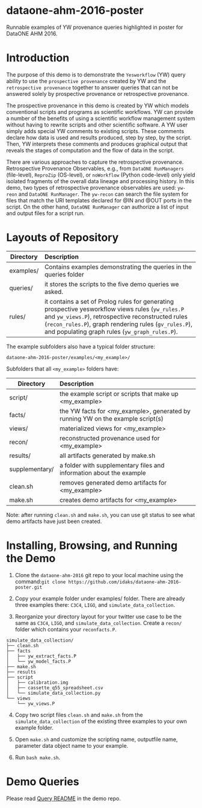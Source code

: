 # dataone-ahm-2016-poster
Runnable examples of YW provenance queries highlighted in poster for DataONE AHM 2016.

# Introduction

The purpose of this demo is to demonstrate the `Yesworkflow` (YW) query ability to use the `prospective provenance` created by YW and the `retrospective provenance` together to answer queries that can not be answered solely by prospective provenance or retrospective provenance.

The prospective provenance in this demo is created by YW which models conventional scripts and programs as scientific workflows. YW can provide a number of the benefits of using a scientific workflow management system without having to rewrite scripts and other scientific software. A YW user simply adds special YW comments to existing scripts. These comments declare how data is used and results produced, step by step, by the script. Then, YW interprets these comments and produces graphical output that reveals the stages of computation and the flow of data in the script.

There are various approaches to capture the retrospective provenance. Retrospective Provenance Observables, e.g., from `DataONE RunManagers` (file-level), `ReproZip` (OS-level), or `noWorkflow` (Python code-level) only yield isolated fragments of the overall data lineage and processing history. In this demo, two types of retrospective provenance observables are used: `yw-reon` and `DataONE RunManager`. The `yw-recon` can search the file system for files that match the URI templates declared for @IN and @OUT ports in the script. On the other hand, `DataONE RunManager` can authorize a list of input and output files for a script run. 

# Layouts of Repository

| Directory | Description                                                          |
|-----------| :--------------------------------------------------------------------|
|examples/ |   Contains examples demonstrating the queries in the queries folder |
|queries/ | it stores the scripts to the five demo queries we asked.|
|rules/| it contains a set of Prolog rules for generating prospective yesworkflow views rules (`yw_rules.P` and `yw_views.P`), retrospective reconstructed rules (`recon_rules.P`), graph rendering rules (`gv_rules.P`), and populating graph rules (`yw_graph_rules.P`).|

The example subfolders also have a typical folder structure:

`dataone-ahm-2016-poster/examples/<my_example>/` 

Subfolders that all `<my_example>` folders have:

| Directory | Description                                                          |
|-----------| :--------------------------------------------------------------------|
| script/ | the example script or scripts that make up  <my_example> |
| facts/ | the YW facts for <my_example>, generated by running YW on the example script(s)|
| views/ | materialized views for <my_example>|
| recon/ | reconstructed provenance used for <my_example>|
| results/ | all artifacts generated by make.sh|
|supplementary/ | a folder with supplementary files and information about the example|
| clean.sh | removes generated demo artifacts for <my_example> |
| make.sh | creates demo artifacts for <my_example> |

Note: after running `clean.sh` and `make.sh`, you can use git status to see what demo artifacts have just been created.

# Installing, Browsing, and Running the Demo

1. Clone the `dataone-ahm-2016` git repo to your local machine using the command:`git clone https://github.com/idaks/dataone-ahm-2016-poster.git`

2. Copy your example folder under examples/ folder. There are already three examples there:  `C3C4`, `LIGO`, and `simulate_data_collection`.

3. Reorganize your directory layout for your twitter use case to be the same as `C3C4`, `LIGO`, and `simulate_data_collection`. Create a `recon/` folder which contains your `reconfacts.P`.

```
simulate_data_collection/
├── clean.sh
├── facts
│   ├── yw_extract_facts.P
│   └── yw_model_facts.P
├── make.sh
├── results
├── script
│   ├── calibration.img
│   ├── cassette_q55_spreadsheet.csv
│   └── simulate_data_collection.py
└── views
    └── yw_views.P
 ```
 
 4. Copy two script files `clean.sh` and `make.sh` from the `simulate_data_collection` of the existing three examples to your own example folder. 

5. Open `make.sh` and customize the scripting name, outputfile name, parameter data object name to your example.

6. Run `bash make.sh`.
    

# Demo Queries

Please read [Query README](https://github.com/idaks/dataone-ahm-2016-poster/blob/master/queries/README.md) in the demo repo.
